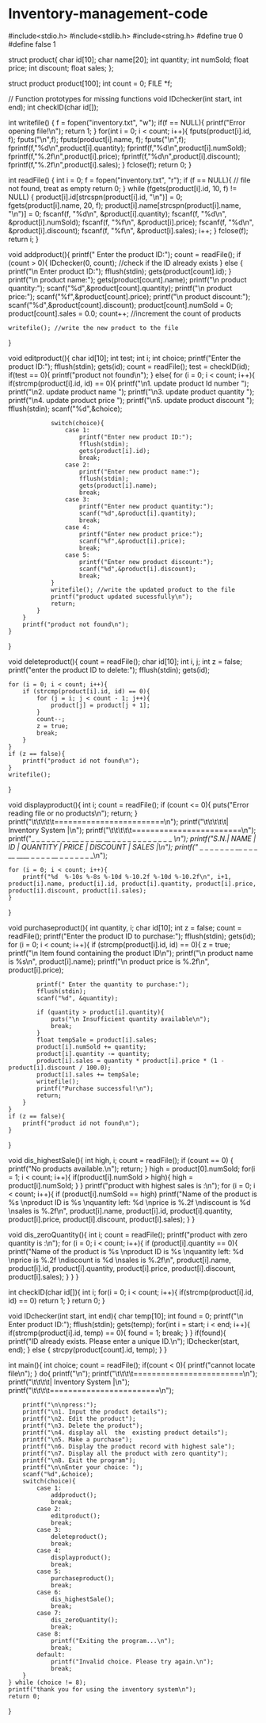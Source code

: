 # Inventory-management-code

#include<stdio.h>
#include<stdlib.h>
#include<string.h>
#define true 0
#define false 1

struct product{
    char id[10];
    char name[20];
    int quantity;
    int numSold;
    float price;
    int discount;
    float sales;
};

struct product product[100];
int count = 0;
FILE *f;

// Function prototypes for missing functions
void IDchecker(int start, int end);
int checkID(char id[]);

int writefile() 
{
    f = fopen("inventory.txt", "w");
    if(f == NULL){
        printf("Error opening file!\n");
        return 1;
    }
    for(int i = 0; i < count; i++){
        fputs(product[i].id, f);
        fputs("\n",f);
        fputs(product[i].name, f);
        fputs("\n",f);
        fprintf(f,"%d\n",product[i].quantity);
        fprintf(f,"%d\n",product[i].numSold);
        fprintf(f,"%.2f\n",product[i].price);
        fprintf(f,"%d\n",product[i].discount);
        fprintf(f,"%.2f\n",product[i].sales);
    }
    fclose(f);
    return 0;
}

int readFile()
{
    int i = 0;
    f = fopen("inventory.txt", "r");
    if (f == NULL){
        // file not found, treat as empty
        return 0;
    }
    while (fgets(product[i].id, 10, f) != NULL) {
        product[i].id[strcspn(product[i].id, "\n")] = 0;
        fgets(product[i].name, 20, f);
        product[i].name[strcspn(product[i].name, "\n")] = 0;
        fscanf(f, "%d\n", &product[i].quantity);
        fscanf(f, "%d\n", &product[i].numSold);
        fscanf(f, "%f\n", &product[i].price);
        fscanf(f, "%d\n", &product[i].discount);
        fscanf(f, "%f\n", &product[i].sales);
        i++;
    }
    fclose(f);
    return i;
}

void addproduct(){
    printf(" Enter the product ID:");
    count = readFile();
    if (count > 0){
        IDchecker(0, count); //check if the ID already exists
    } else {
        printf("\n Enter product ID:");
        fflush(stdin);
        gets(product[count].id);
    }
    printf("\n product name:");
    gets(product[count].name);
    printf("\n product quantity:");
    scanf("%d",&product[count].quantity);
    printf("\n product price:");
    scanf("%f",&product[count].price);
    printf("\n product discount:");
    scanf("%d",&product[count].discount);
    product[count].numSold = 0;
    product[count].sales = 0.0;
    count++; //increment the count of products

    writefile(); //write the new product to the file
}

void editproduct(){
    char id[10];
    int test;
    int i;
    int choice;
    printf("Enter the product ID:");
    fflush(stdin);
    gets(id);
    count = readFile();
    test = checkID(id);
    if(test == 0){
        printf("product not found\n");
    } 
    else{
        for (i = 0; i < count; i++){
            if(strcmp(product[i].id, id) == 0){
                printf("\n1. update product Id number ");
                printf("\n2. update product name ");
                printf("\n3. update product quantity ");
                printf("\n4. update product price ");
                printf("\n5. update product discount ");
                fflush(stdin);
                scanf("%d",&choice);

                switch(choice){
                    case 1:
                        printf("Enter new product ID:");
                        fflush(stdin);
                        gets(product[i].id);
                        break;
                    case 2:
                        printf("Enter new product name:");
                        fflush(stdin);
                        gets(product[i].name);
                        break;
                    case 3:
                        printf("Enter new product quantity:");
                        scanf("%d",&product[i].quantity);
                        break;
                    case 4:
                        printf("Enter new product price:");
                        scanf("%f",&product[i].price);
                        break;
                    case 5:
                        printf("Enter new product discount:");
                        scanf("%d",&product[i].discount);
                        break;
                }
                writefile(); //write the updated product to the file
                printf("product updated sucessfully\n");
                return;
            }
        }
        printf("product not found\n");
    }
}

void deleteproduct(){
    count = readFile();
    char id[10];
    int i, j;
    int z = false;
    printf("enter the product ID to delete:");
    fflush(stdin);
    gets(id);

    for (i = 0; i < count; i++){
        if (strcmp(product[i].id, id) == 0){
            for (j = i; j < count - 1; j++){
                product[j] = product[j + 1];
            }
            count--;
            z = true;
            break;
        }
    }
    if (z == false){
        printf("product id not found\n");
    }
    writefile();
}

void displayproduct(){
    int i;
    count = readFile();
    if (count <= 0){
        puts("Error reading file or no products\n");
        return;
    }
    printf("\t\t\t\t\t========================\n");
    printf("\t\t\t\t\t|  Inventory System    |\n");
    printf("\t\t\t\t\t========================\n");
    printf("_ _ _ _ _ _ _ _ __ _ _ _ __ __ _ _ _ _ _ _ _ _ _ _ _ _ _\n");
    printf("S.N.|  NAME  |  ID  |  QUANTITY  |  PRICE  |  DISCOUNT  |  SALES  |\n");
    printf("_ _ _ _ _ _ _ _ __ _ _ _ __ ____ _ _ _ _  __ _ _ _ _ _ _ _\n");

    for (i = 0; i < count; i++){
        printf("%d  %-10s %-8s %-10d %-10.2f %-10d %-10.2f\n", i+1, product[i].name, product[i].id, product[i].quantity, product[i].price, product[i].discount, product[i].sales);
    }
}

void purchaseproduct(){
    int quantity, i;
    char id[10];
    int z = false;
    count = readFile();
    printf("Enter the product ID to purchase:");
    fflush(stdin);
    gets(id);
    for (i = 0; i < count; i++){
        if (strcmp(product[i].id, id) == 0){
            z = true;
            printf("\n Item found containing the product ID\n");
            printf("\n product name is %s\n", product[i].name);
            printf("\n product price is %.2f\n", product[i].price);

            printf(" Enter the quantity to purchase:");
            fflush(stdin);
            scanf("%d", &quantity);

            if (quantity > product[i].quantity){
                puts("\n Insufficient quantity available\n");
                break;
            }
            float tempSale = product[i].sales;
            product[i].numSold += quantity;
            product[i].quantity -= quantity;
            product[i].sales = quantity * product[i].price * (1 - product[i].discount / 100.0);
            product[i].sales += tempSale;
            writefile();
            printf("Purchase successful!\n");
            return;
        }
    }
    if (z == false){
        printf("product id not found\n");
    }
}

void dis_highestSale(){
    int high, i;
    count = readFile();
    if (count == 0) {
        printf("No products available.\n");
        return;
    }
    high = product[0].numSold;
    for(i = 1; i < count; i++){
        if(product[i].numSold > high){
            high = product[i].numSold;
        }
    }
    printf("product with highest sales is :\n");
    for (i = 0; i < count; i++){
        if (product[i].numSold == high)
            printf("Name of the product is %s \nproduct ID is %s \nquantity left: %d \nprice is %.2f \ndiscount is %d \nsales is %.2f\n", product[i].name, product[i].id, product[i].quantity, product[i].price, product[i].discount, product[i].sales);
    }
}

void dis_zeroQuantity(){
    int i;
    count = readFile();
    printf("product with zero quantity is :\n");
    for (i = 0; i < count; i++){
        if (product[i].quantity == 0){
            printf("Name of the product is %s \nproduct ID is %s  \nquantity left: %d \nprice is %.2f \ndiscount is %d \nsales is %.2f\n", product[i].name, product[i].id, product[i].quantity, product[i].price, product[i].discount, product[i].sales);
        }
    }
}

int checkID(char id[]){
    int i;
    for(i = 0; i < count; i++){
        if(strcmp(product[i].id, id) == 0)
            return 1;
    }
    return 0;
}

void IDchecker(int start, int end){
    char temp[10];
    int found = 0;
    printf("\n Enter product ID:");
    fflush(stdin);
    gets(temp);
    for(int i = start; i < end; i++){
        if(strcmp(product[i].id, temp) == 0){
            found = 1;
            break;
        }
    }
    if(found){
        printf("ID already exists. Please enter a unique ID.\n");
        IDchecker(start, end);
    } else {
        strcpy(product[count].id, temp);
    }
}

int main(){
    int choice;
    count = readFile();
    if(count < 0){
        printf("cannot locate file\n");
    }
    do{
        printf("\n");
        printf("\t\t\t\t========================\n");
        printf("\t\t\t\t|  Inventory System    |\n");
        printf("\t\t\t\t========================\n");

        printf("\n\npress:");
        printf("\n1. Input the product details");
        printf("\n2. Edit the product");
        printf("\n3. Delete the product");
        printf("\n4. display all  the  existing product details");
        printf("\n5. Make a purchase");
        printf("\n6. Display the product record with highest sale");
        printf("\n7. Display all the product with zero quantity");
        printf("\n8. Exit the program");
        printf("\n\nEnter your choice: ");
        scanf("%d",&choice);
        switch(choice){
            case 1:
                addproduct();
                break;
            case 2:
                editproduct();
                break;
            case 3:
                deleteproduct();
                break;
            case 4:
                displayproduct();
                break;
            case 5:
                purchaseproduct();
                break;
            case 6:
                dis_highestSale();
                break;
            case 7:
                dis_zeroQuantity();
                break;
            case 8:
                printf("Exiting the program...\n");
                break;
            default:
                printf("Invalid choice. Please try again.\n");
                break;
        }
    } while (choice != 8);
    printf("thank you for using the inventory system\n");
    return 0;
}
